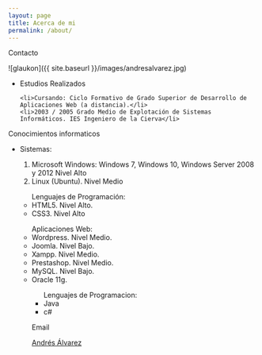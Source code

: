 ```yaml
---
layout: page
title: Acerca de mi
permalink: /about/
---
```

Contacto

![glaukon]({{ site.baseurl }}/images/andresalvarez.jpg)

<ul>

<li>Estudios Realizados</li>

    <li>Cursando: Ciclo Formativo de Grado Superior de Desarrollo de Aplicaciones Web (a distancia).</li>
    <li>2003 / 2005 Grado Medio de Explotación de Sistemas Informáticos. IES Ingeniero de la Cierva</li>
</ul>
Conocimientos informaticos
<ul>
    <li>Sistemas:</li>
    <ol>
    <li>Microsoft Windows: Windows 7, Windows 10, Windows Server 2008 y 2012 Nivel Alto</li>
    <li>Linux (Ubuntu). Nivel Medio</li>
</ol>
<ul>
Lenguajes de Programación:
    <li>HTML5. Nivel Alto.</li>
    <li>CSS3. Nivel Alto</li>
    </ul>
<ul>
Aplicaciones Web:
   <li> Wordpress. Nivel Medio.</li>
    <li>Joomla. Nivel Bajo.</li>
    <li>Xampp. Nivel Medio.</li>
    <li>Prestashop. Nivel Medio.</li>
    <li>MySQL. Nivel Bajo.</li>
    <li>Oracle 11g.</li>
    </ol>
<ul>
Lenguajes de Programacion:
    <li>Java</li>
    <li>c#</li>
</ul>

Email 

[Andrés Álvarez](mailto:andresalvarezgonzalez@gmail.com)




